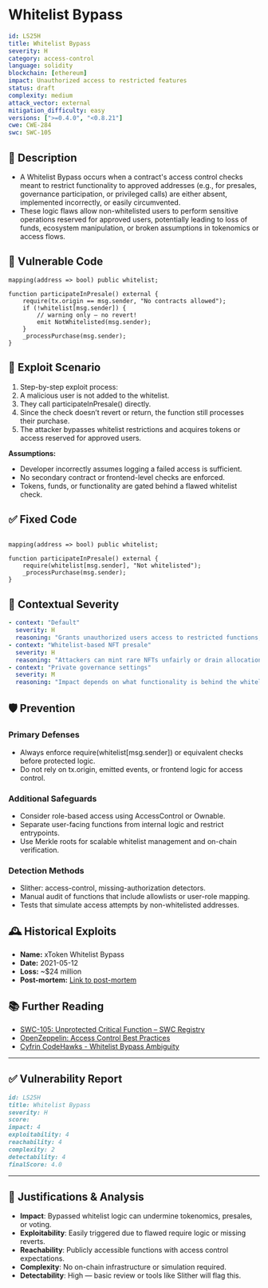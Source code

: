 # Whitelist Bypass

```YAML
id: LS25H
title: Whitelist Bypass 
severity: H
category: access-control
language: solidity
blockchain: [ethereum]
impact: Unauthorized access to restricted features
status: draft
complexity: medium
attack_vector: external
mitigation_difficulty: easy
versions: [">=0.4.0", "<0.8.21"]
cwe: CWE-284
swc: SWC-105
```

## 📝 Description

- A Whitelist Bypass occurs when a contract's access control checks meant to restrict functionality to approved addresses (e.g., for presales, governance participation, or privileged calls) are either absent, implemented incorrectly, or easily circumvented. 
- These logic flaws allow non-whitelisted users to perform sensitive operations reserved for approved users, potentially leading to loss of funds, ecosystem manipulation, or broken assumptions in tokenomics or access flows.

## 🚨 Vulnerable Code

```solidity
mapping(address => bool) public whitelist;

function participateInPresale() external {
    require(tx.origin == msg.sender, "No contracts allowed");
    if (!whitelist[msg.sender]) {
        // warning only — no revert!
        emit NotWhitelisted(msg.sender);
    }
    _processPurchase(msg.sender);
}
```

## 🧪 Exploit Scenario

1. Step-by-step exploit process:
2. A malicious user is not added to the whitelist.
3. They call participateInPresale() directly.
4. Since the check doesn’t revert or return, the function still processes their purchase.
5. The attacker bypasses whitelist restrictions and acquires tokens or access reserved for approved users.

**Assumptions:**

- Developer incorrectly assumes logging a failed access is sufficient.
- No secondary contract or frontend-level checks are enforced.
- Tokens, funds, or functionality are gated behind a flawed whitelist check.

## ✅ Fixed Code

```solidity

mapping(address => bool) public whitelist;

function participateInPresale() external {
    require(whitelist[msg.sender], "Not whitelisted");
    _processPurchase(msg.sender);
}
```
## 🧭 Contextual Severity

```yaml
- context: "Default"
  severity: H
  reasoning: "Grants unauthorized users access to restricted functions, like token mints or governance votes."
- context: "Whitelist-based NFT presale"
  severity: H
  reasoning: "Attackers can mint rare NFTs unfairly or drain allocation."
- context: "Private governance settings"
  severity: M
  reasoning: "Impact depends on what functionality is behind the whitelist."
```

## 🛡️ Prevention

### Primary Defenses

- Always enforce require(whitelist[msg.sender]) or equivalent checks before protected logic.
- Do not rely on tx.origin, emitted events, or frontend logic for access control.

### Additional Safeguards

- Consider role-based access using AccessControl or Ownable.
- Separate user-facing functions from internal logic and restrict entrypoints.
- Use Merkle roots for scalable whitelist management and on-chain verification.

### Detection Methods

- Slither: access-control, missing-authorization detectors.
- Manual audit of functions that include allowlists or user-role mapping.
- Tests that simulate access attempts by non-whitelisted addresses.

## 🕰️ Historical Exploits

- **Name:** xToken Whitelist Bypass 
- **Date:** 2021-05-12 
- **Loss:** ~$24 million 
- **Post-mortem:** [Link to post-mortem](https://rekt.news/xtoken-rekt/) 
  
## 📚 Further Reading

- [SWC-105: Unprotected Critical Function – SWC Registry](https://swcregistry.io/docs/SWC-105/) 
- [OpenZeppelin: Access Control Best Practices](https://docs.openzeppelin.com/contracts/4.x/access-control) 
- [Cyfrin CodeHawks - Whitelist Bypass Ambiguity](https://codehawks.cyfrin.io/c/2025-02-raac/s/1671)

---

## ✅ Vulnerability Report

```markdown
id: LS25H
title: Whitelist Bypass 
severity: H
score:
impact: 4        
exploitability: 4 
reachability: 4   
complexity: 2     
detectability: 4  
finalScore: 4.0
```

---

## 📄 Justifications & Analysis

- **Impact**: Bypassed whitelist logic can undermine tokenomics, presales, or voting.
- **Exploitability**: Easily triggered due to flawed require logic or missing reverts.
- **Reachability**: Publicly accessible functions with access control expectations.
- **Complexity**: No on-chain infrastructure or simulation required.
- **Detectability**: High — basic review or tools like Slither will flag this.

